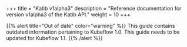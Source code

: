 +++
title = "Katib v1alpha3"
description = "Reference documentation for version v1alpha3 of the Katib API."
weight = 10
+++

{{% alert title="Out of date" color="warning" %}}
This guide contains outdated information pertaining to Kubeflow 1.0. This guide
needs to be updated for Kubeflow 1.1.
{{% /alert %}}

